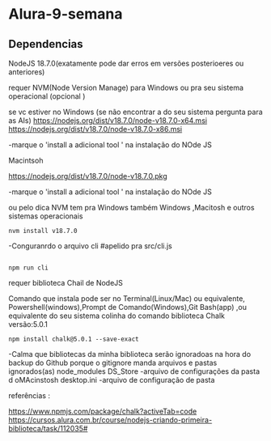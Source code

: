 # Alura-9-semana

## Dependencias 

NodeJS 18.7.0(exatamente pode dar erros em versões posterioeres ou anteriores)

requer NVM(Node Version Manage)  para Windows ou pra seu sistema operacional  (opcional )


se vc estiver no Windows (se não encontrar a do seu sistema pergunta para as  AIs)
https://nodejs.org/dist/v18.7.0/node-v18.7.0-x64.msi
https://nodejs.org/dist/v18.7.0/node-v18.7.0-x86.msi

-marque o 'install a adicional tool '  na instalação  do NOde JS


Macintsoh

https://nodejs.org/dist/v18.7.0/node-v18.7.0.pkg

-marque o 'install a adicional tool '  na instalação  do NOde JS

ou pelo dica NVM tem pra Windows  também 
Windows ,Macitosh e outros sistemas operacionais

````````````
nvm install v18.7.0
````````````

-Conguranrdo o arquivo cli
#apelido pra src/cli.js
````````````

npm run cli

````````````

requer biblioteca  Chail  de NodeJS   

Comando que instala pode ser no Terminal(Linux/Mac) ou equivalente, Powershell(windows),Prompt de Comando(Windows),Git Bash(app) ,ou equivalente do seu sistema 
colinha do comando  biblioteca Chalk versão:5.0.1 

````````````
npm install chalk@5.0.1 --save-exact

````````````


-Calma que bibliotecas da minha biblioteca serão ignoradoas na hora do backup do Github porque o gitignore manda 
arquivos  e pastas ignorados(as) 
node_modules
DS_Store -arquivo de configurações da pasta d oMAcinstosh
desktop.ini -arquivo de configuração de pasta

referências :

https://www.npmjs.com/package/chalk?activeTab=code
https://cursos.alura.com.br/course/nodejs-criando-primeira-biblioteca/task/112035# 
 
 

